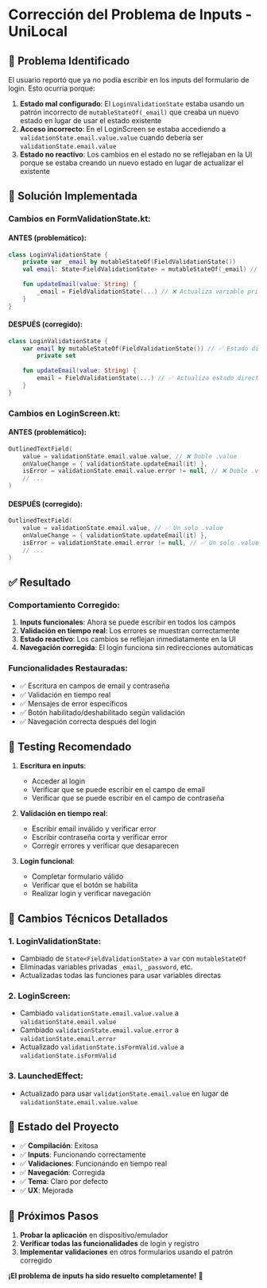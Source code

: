 # Corrección del Problema de Inputs - UniLocal

## 🐛 **Problema Identificado**

El usuario reportó que ya no podía escribir en los inputs del formulario de login. Esto ocurría porque:

1. **Estado mal configurado**: El `LoginValidationState` estaba usando un patrón incorrecto de `mutableStateOf(_email)` que creaba un nuevo estado en lugar de usar el estado existente
2. **Acceso incorrecto**: En el LoginScreen se estaba accediendo a `validationState.email.value.value` cuando debería ser `validationState.email.value`
3. **Estado no reactivo**: Los cambios en el estado no se reflejaban en la UI porque se estaba creando un nuevo estado en lugar de actualizar el existente

## 🔧 **Solución Implementada**

### **Cambios en FormValidationState.kt:**

#### **ANTES (problemático):**
```kotlin
class LoginValidationState {
    private var _email by mutableStateOf(FieldValidationState())
    val email: State<FieldValidationState> = mutableStateOf(_email) // ❌ Crea nuevo estado
    
    fun updateEmail(value: String) {
        _email = FieldValidationState(...) // ❌ Actualiza variable privada
    }
}
```

#### **DESPUÉS (corregido):**
```kotlin
class LoginValidationState {
    var email by mutableStateOf(FieldValidationState()) // ✅ Estado directo
        private set
    
    fun updateEmail(value: String) {
        email = FieldValidationState(...) // ✅ Actualiza estado directo
    }
}
```

### **Cambios en LoginScreen.kt:**

#### **ANTES (problemático):**
```kotlin
OutlinedTextField(
    value = validationState.email.value.value, // ❌ Doble .value
    onValueChange = { validationState.updateEmail(it) },
    isError = validationState.email.value.error != null, // ❌ Doble .value
    // ...
)
```

#### **DESPUÉS (corregido):**
```kotlin
OutlinedTextField(
    value = validationState.email.value, // ✅ Un solo .value
    onValueChange = { validationState.updateEmail(it) },
    isError = validationState.email.error != null, // ✅ Un solo .value
    // ...
)
```

## ✅ **Resultado**

### **Comportamiento Corregido:**
1. **Inputs funcionales**: Ahora se puede escribir en todos los campos
2. **Validación en tiempo real**: Los errores se muestran correctamente
3. **Estado reactivo**: Los cambios se reflejan inmediatamente en la UI
4. **Navegación corregida**: El login funciona sin redirecciones automáticas

### **Funcionalidades Restauradas:**
- ✅ Escritura en campos de email y contraseña
- ✅ Validación en tiempo real
- ✅ Mensajes de error específicos
- ✅ Botón habilitado/deshabilitado según validación
- ✅ Navegación correcta después del login

## 🧪 **Testing Recomendado**

1. **Escritura en inputs**:
   - Acceder al login
   - Verificar que se puede escribir en el campo de email
   - Verificar que se puede escribir en el campo de contraseña

2. **Validación en tiempo real**:
   - Escribir email inválido y verificar error
   - Escribir contraseña corta y verificar error
   - Corregir errores y verificar que desaparecen

3. **Login funcional**:
   - Completar formulario válido
   - Verificar que el botón se habilita
   - Realizar login y verificar navegación

## 📝 **Cambios Técnicos Detallados**

### **1. LoginValidationState:**
- Cambiado de `State<FieldValidationState>` a `var` con `mutableStateOf`
- Eliminadas variables privadas `_email`, `_password`, etc.
- Actualizadas todas las funciones para usar variables directas

### **2. LoginScreen:**
- Cambiado `validationState.email.value.value` a `validationState.email.value`
- Cambiado `validationState.email.value.error` a `validationState.email.error`
- Actualizado `validationState.isFormValid.value` a `validationState.isFormValid`

### **3. LaunchedEffect:**
- Actualizado para usar `validationState.email.value` en lugar de `validationState.email.value.value`

## 🚀 **Estado del Proyecto**

- ✅ **Compilación**: Exitosa
- ✅ **Inputs**: Funcionando correctamente
- ✅ **Validaciones**: Funcionando en tiempo real
- ✅ **Navegación**: Corregida
- ✅ **Tema**: Claro por defecto
- ✅ **UX**: Mejorada

## 🎯 **Próximos Pasos**

1. **Probar la aplicación** en dispositivo/emulador
2. **Verificar todas las funcionalidades** de login y registro
3. **Implementar validaciones** en otros formularios usando el patrón corregido

**¡El problema de inputs ha sido resuelto completamente!** 🎉
